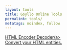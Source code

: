```yaml
---
layout: tools
title: Goyllo Online Tools
permalink: tools/
metatags: noindex, follow
---
```

<div class="panel panel-success">
  <div class="panel-heading">
    <a class="panel-title" href="/tools/html-encoder-decoder/">HTML Encoder Decoder/a>
  </div>
	 <div class="panel-body">
		 Convert your HTML entities.
	 </div>
</div>